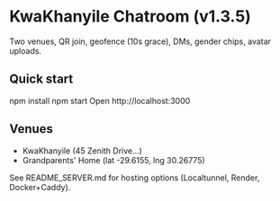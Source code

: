 # KwaKhanyile Chatroom (v1.3.5)
Two venues, QR join, geofence (10s grace), DMs, gender chips, avatar uploads.

## Quick start
npm install
npm start
Open http://localhost:3000

## Venues
- KwaKhanyile (45 Zenith Drive…)
- Grandparents' Home (lat -29.6155, lng 30.26775)

See README_SERVER.md for hosting options (Localtunnel, Render, Docker+Caddy).

